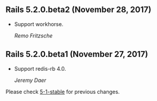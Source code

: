 ## Rails 5.2.0.beta2 (November 28, 2017) ##

*   Support workhorse.

    *Remo Fritzsche*


## Rails 5.2.0.beta1 (November 27, 2017) ##

*   Support redis-rb 4.0.

    *Jeremy Daer*

Please check [5-1-stable](https://github.com/rails/rails/blob/5-1-stable/activejob/CHANGELOG.md) for previous changes.
